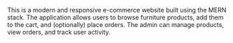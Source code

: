 This is a modern and responsive e-commerce website built using the MERN stack. The application allows users to browse furniture products, add them to the cart, and (optionally) place orders. The admin can manage products, view orders, and track user activity.

